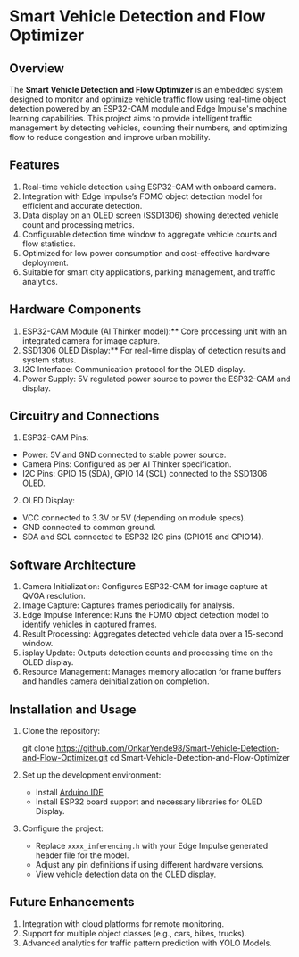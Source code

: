 # Smart Vehicle Detection and Flow Optimizer

## Overview

The **Smart Vehicle Detection and Flow Optimizer** is an embedded system designed to monitor and optimize vehicle traffic flow using real-time object detection powered by an ESP32-CAM module and Edge Impulse's machine learning capabilities. This project aims to provide intelligent traffic management by detecting vehicles, counting their numbers, and optimizing flow to reduce congestion and improve urban mobility.

## Features

1) Real-time vehicle detection using ESP32-CAM with onboard camera.
2) Integration with Edge Impulse’s FOMO object detection model for efficient and accurate detection.
3) Data display on an OLED screen (SSD1306) showing detected vehicle count and processing metrics.
4) Configurable detection time window to aggregate vehicle counts and flow statistics.
5) Optimized for low power consumption and cost-effective hardware deployment.
6) Suitable for smart city applications, parking management, and traffic analytics.

## Hardware Components

1) ESP32-CAM Module (AI Thinker model):** Core processing unit with an integrated camera for image capture.
2) SSD1306 OLED Display:** For real-time display of detection results and system status.
3) I2C Interface: Communication protocol for the OLED display.
4) Power Supply: 5V regulated power source to power the ESP32-CAM and display.

## Circuitry and Connections

1) ESP32-CAM Pins:

  * Power: 5V and GND connected to stable power source.
  * Camera Pins: Configured as per AI Thinker specification.
  * I2C Pins: GPIO 15 (SDA), GPIO 14 (SCL) connected to the SSD1306 OLED.
    
2) OLED Display:

  * VCC connected to 3.3V or 5V (depending on module specs).
  * GND connected to common ground.
  * SDA and SCL connected to ESP32 I2C pins (GPIO15 and GPIO14).

## Software Architecture

1) Camera Initialization: Configures ESP32-CAM for image capture at QVGA resolution.
2) Image Capture: Captures frames periodically for analysis.
3) Edge Impulse Inference: Runs the FOMO object detection model to identify vehicles in captured frames.
4) Result Processing: Aggregates detected vehicle data over a 15-second window.
5) isplay Update: Outputs detection counts and processing time on the OLED display.
6) Resource Management: Manages memory allocation for frame buffers and handles camera deinitialization on completion.

## Installation and Usage

1. Clone the repository:

   git clone https://github.com/OnkarYende98/Smart-Vehicle-Detection-and-Flow-Optimizer.git
   cd Smart-Vehicle-Detection-and-Flow-Optimizer
   
2. Set up the development environment:

   * Install [Arduino IDE](https://www.arduino.cc/en/software) 
   * Install ESP32 board support and necessary libraries for OLED Display.
     
3. Configure the project:

   * Replace `xxxx_inferencing.h` with your Edge Impulse generated header file for the model.
   * Adjust any pin definitions if using different hardware versions.
   * View vehicle detection data on the OLED display.

## Future Enhancements

1) Integration with cloud platforms for remote monitoring.
2) Support for multiple object classes (e.g., cars, bikes, trucks).
3) Advanced analytics for traffic pattern prediction with YOLO Models.



